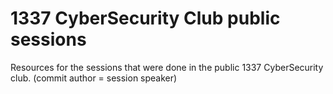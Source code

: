 # 1337 CyberSecurity Club public sessions

Resources for the sessions that were done in the public 1337 CyberSecurity club. (commit author = session speaker)
